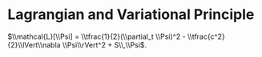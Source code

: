 # Lagrangian and Variational Principle
$\\mathcal{L}[\\Psi] = \\tfrac{1}{2}(\\partial_t \\Psi)^2 - \\tfrac{c^2}{2}\\lVert\\nabla \\Psi\\rVert^2 + S\\,\\Psi$.
